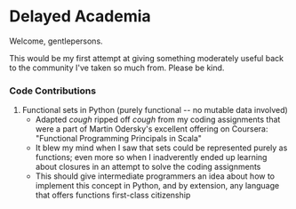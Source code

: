 
# Delayed Academia

Welcome, gentlepersons.

This would be my first attempt at giving something moderately useful back to the community I've taken so much from.
Please be kind.

### Code Contributions
1. Functional sets in Python (purely functional -- no mutable data involved)
   * Adapted *cough* ripped off *cough* from my coding assignments that were a part of Martin
     Odersky's excellent offering on Coursera: "Functional Programming Principals in Scala"
   * It blew my mind when I saw that sets could be represented purely as functions; even more
     so when I inadverently ended up learning about closures in an attempt to solve the coding
     assignments
   * This should give intermediate programmers an idea about how to implement this concept in
     Python, and by extension, any language that offers functions first-class citizenship